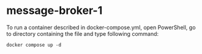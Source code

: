 # message-broker-1

To run a container described in docker-compose.yml, open PowerShell, go to directory containing the file and type following
command:
````
docker compose up -d
````